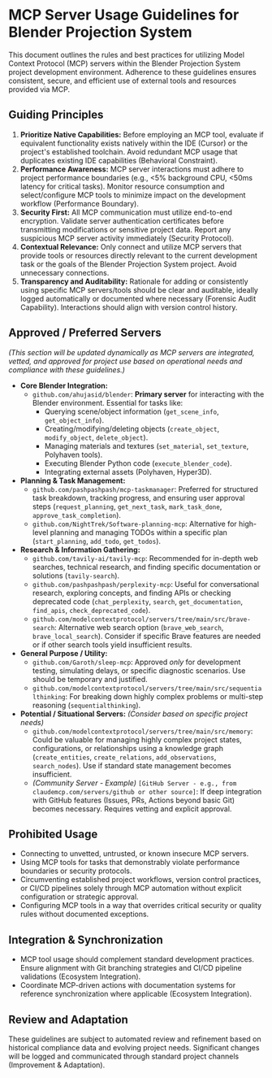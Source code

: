 # MCP Server Usage Guidelines for Blender Projection System

This document outlines the rules and best practices for utilizing Model Context Protocol (MCP) servers within the Blender Projection System project development environment. Adherence to these guidelines ensures consistent, secure, and efficient use of external tools and resources provided via MCP.

## Guiding Principles

1.  **Prioritize Native Capabilities:** Before employing an MCP tool, evaluate if equivalent functionality exists natively within the IDE (Cursor) or the project's established toolchain. Avoid redundant MCP usage that duplicates existing IDE capabilities (Behavioral Constraint).
2.  **Performance Awareness:** MCP server interactions must adhere to project performance boundaries (e.g., <5% background CPU, <50ms latency for critical tasks). Monitor resource consumption and select/configure MCP tools to minimize impact on the development workflow (Performance Boundary).
3.  **Security First:** All MCP communication must utilize end-to-end encryption. Validate server authentication certificates before transmitting modifications or sensitive project data. Report any suspicious MCP server activity immediately (Security Protocol).
4.  **Contextual Relevance:** Only connect and utilize MCP servers that provide tools or resources directly relevant to the current development task or the goals of the Blender Projection System project. Avoid unnecessary connections.
5.  **Transparency and Auditability:** Rationale for adding or consistently using specific MCP servers/tools should be clear and auditable, ideally logged automatically or documented where necessary (Forensic Audit Capability). Interactions should align with version control history.

## Approved / Preferred Servers

*(This section will be updated dynamically as MCP servers are integrated, vetted, and approved for project use based on operational needs and compliance with these guidelines.)*

-   **Core Blender Integration:**
    -   `github.com/ahujasid/blender`: **Primary server** for interacting with the Blender environment. Essential for tasks like:
        -   Querying scene/object information (`get_scene_info`, `get_object_info`).
        -   Creating/modifying/deleting objects (`create_object`, `modify_object`, `delete_object`).
        -   Managing materials and textures (`set_material`, `set_texture`, Polyhaven tools).
        -   Executing Blender Python code (`execute_blender_code`).
        -   Integrating external assets (Polyhaven, Hyper3D).
-   **Planning & Task Management:**
    -   `github.com/pashpashpash/mcp-taskmanager`: Preferred for structured task breakdown, tracking progress, and ensuring user approval steps (`request_planning`, `get_next_task`, `mark_task_done`, `approve_task_completion`).
    -   `github.com/NightTrek/Software-planning-mcp`: Alternative for high-level planning and managing TODOs within a specific plan (`start_planning`, `add_todo`, `get_todos`).
-   **Research & Information Gathering:**
    -   `github.com/tavily-ai/tavily-mcp`: Recommended for in-depth web searches, technical research, and finding specific documentation or solutions (`tavily-search`).
    -   `github.com/pashpashpash/perplexity-mcp`: Useful for conversational research, exploring concepts, and finding APIs or checking deprecated code (`chat_perplexity`, `search`, `get_documentation`, `find_apis`, `check_deprecated_code`).
    -   `github.com/modelcontextprotocol/servers/tree/main/src/brave-search`: Alternative web search option (`brave_web_search`, `brave_local_search`). Consider if specific Brave features are needed or if other search tools yield insufficient results.
-   **General Purpose / Utility:**
    -   `github.com/Garoth/sleep-mcp`: Approved *only* for development testing, simulating delays, or specific diagnostic scenarios. Use should be temporary and justified.
    -   `github.com/modelcontextprotocol/servers/tree/main/src/sequentialthinking`: For breaking down highly complex problems or multi-step reasoning (`sequentialthinking`).
-   **Potential / Situational Servers:** *(Consider based on specific project needs)*
    -   `github.com/modelcontextprotocol/servers/tree/main/src/memory`: Could be valuable for managing highly complex project states, configurations, or relationships using a knowledge graph (`create_entities`, `create_relations`, `add_observations`, `search_nodes`). Use if standard state management becomes insufficient.
    -   *(Community Server - Example)* `[GitHub Server - e.g., from claudemcp.com/servers/github or other source]`: If deep integration with GitHub features (Issues, PRs, Actions beyond basic Git) becomes necessary. Requires vetting and explicit approval.

## Prohibited Usage

-   Connecting to unvetted, untrusted, or known insecure MCP servers.
-   Using MCP tools for tasks that demonstrably violate performance boundaries or security protocols.
-   Circumventing established project workflows, version control practices, or CI/CD pipelines solely through MCP automation without explicit configuration or strategic approval.
-   Configuring MCP tools in a way that overrides critical security or quality rules without documented exceptions.

## Integration & Synchronization

-   MCP tool usage should complement standard development practices. Ensure alignment with Git branching strategies and CI/CD pipeline validations (Ecosystem Integration).
-   Coordinate MCP-driven actions with documentation systems for reference synchronization where applicable (Ecosystem Integration).

## Review and Adaptation

These guidelines are subject to automated review and refinement based on historical compliance data and evolving project needs. Significant changes will be logged and communicated through standard project channels (Improvement & Adaptation).